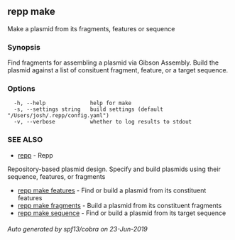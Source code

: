 ## repp make

Make a plasmid from its fragments, features or sequence

### Synopsis

Find fragments for assembling a plasmid via Gibson Assembly. Build the plasmid
against a list of consituent fragment, feature, or a target sequence.

### Options

```
  -h, --help              help for make
  -s, --settings string   build settings (default "/Users/josh/.repp/config.yaml")
  -v, --verbose           whether to log results to stdout
```

### SEE ALSO

* [repp](repp.md)	 - Repp
	
Repository-based plasmid design. Specify and build plasmids using
their sequence, features, or fragments
* [repp make features](repp_make_features.md)	 - Find or build a plasmid from its constituent features
* [repp make fragments](repp_make_fragments.md)	 - Build a plasmid from its constituent fragments
* [repp make sequence](repp_make_sequence.md)	 - Find or build a plasmid from its target sequence

###### Auto generated by spf13/cobra on 23-Jun-2019
